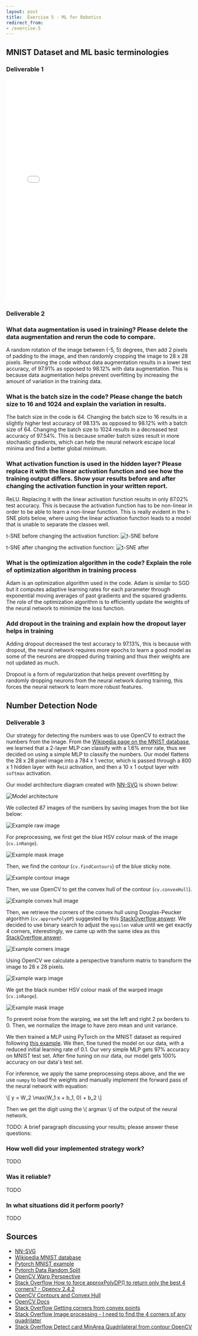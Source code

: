 ```yaml
---
layout: post
title:  Exercise 5 - ML for Robotics
redirect_from:
- /exercise-5
---
```


## MNIST Dataset and ML basic terminologies

### Deliverable 1

<iframe
    width="100%"
    height="600"
    src="/cmput-412-website/images/exercise-5/deliverable-1-backprop.pdf"
    frameborder="0">
</iframe>

### Deliverable 2

### What data augmentation is used in training? Please delete the data augmentation and rerun the code to compare.

A random rotation of the image between (-5, 5) degrees, then add 2 pixels of
padding to the image, and then randomly cropping the image to 28 x 28 pixels.
Rerunning the code without data augmentation results in a lower test accuracy, of 97.91%
as opposed to 98.12% with data augmentation. This is because data augmentation
helps prevent overfitting by increasing the amount of variation in the training
data.

### What is the batch size in the code? Please change the batch size to 16 and 1024 and explain the variation in results.

The batch size in the code is 64. Changing the batch size to 16 results in a
slightly higher test accuracy of 98.13% as opposed to 98.12% with a batch size
of 64. Changing the batch size to 1024 results in a decreased test accuracy of
97.54%. This is because smaller batch sizes result in more stochastic gradients,
which can help the neural network escape local minima and find a better global
minimum.

### What activation function is used in the hidden layer? Please replace it with the linear activation function and see how the training output differs. Show your results before and after changing the activation function in your written report.

ReLU. Replacing it with the linear activation function results in only 87.02%
test accuracy. This is because the activation function has to be non-linear in
order to be able to learn a non-linear function. This is really evident in the
t-SNE plots below, where using the linear activation function leads to a model
that is unable to separate the classes well.

t-SNE before changing the activation function:
![t-SNE before](/cmput-412-website/images/exercise-5/t-SNE.avif)

t-SNE after changing the activation function:
![t-SNE after](/cmput-412-website/images/exercise-5/t-SNE-linear.avif)

### What is the optimization algorithm in the code? Explain the role of optimization algorithm in training process

Adam is an optimization algorithm used in the code. Adam is similar to SGD but
it computes adaptive learning rates for each parameter through exponential
moving averages of past gradients and the squared gradients. The role of the
optimization algorithm is to efficiently update the weights of the neural
network to minimize the loss function.

### Add dropout in the training and explain how the dropout layer helps in training

Adding dropout decreased the test accuracy to 97.13%, this is because
with dropout, the neural network requires more epochs to learn a good model
as some of the neurons are dropped during training and thus their weights are
not updated as much.

Dropout is a form of regularization that helps prevent overfitting by randomly
dropping neurons from the neural network during training, this forces the neural
network to learn more robust features.

## Number Detection Node

### Deliverable 3

Our strategy for detecting the numbers was to use OpenCV to extract the numbers
from the image. From the [Wikipedia page on the MNIST
database](https://en.wikipedia.org/wiki/MNIST_database), we learned that a
2-layer MLP can classify with a 1.6% error rate, thus we decided on using a
simple MLP to classify the numbers. Our model flattens the 28 x 28 pixel image
into a 784 x 1 vector, which is passed through a 800 x 1 hidden layer with
`ReLU` activation, and then a 10 x 1 output layer with `softmax` activation.

Our model architecture diagram created with
[NN-SVG](https://github.com/alexlenail/NN-SVG) is shown below:

![Model architecture](/cmput-412-website/images/exercise-5/model.avif)

We collected 87 images of the numbers by saving images from the bot like below:

![Example raw image](/cmput-412-website/images/exercise-5/test-raw.avif)

For preprocessing, we first get the blue HSV colour mask of the image
(`cv.inRange`).

![Example mask image](/cmput-412-website/images/exercise-5/test-mask1.avif)

Then, we find the contour (`cv.findContours`) of the blue sticky note.

![Example contour image](/cmput-412-website/images/exercise-5/test-contour.avif)

Then, we use OpenCV to get the convex hull of the contour (`cv.convexHull`).

![Example convex hull
image](/cmput-412-website/images/exercise-5/test-convex_hull.avif)

Then, we retrieve the corners of the convex hull using Douglas-Peucker algorithm
(`cv.approxPolyDP`) suggested by this [StackOverflow answer](https://stackoverflow.com/a/10262750).
We decided to use binary search to adjust the `epsilon`
value until we get exactly 4 corners, interestingly, we came up with the same
idea as this [StackOverflow answer](https://stackoverflow.com/a/55339684).

![Example corners image](/cmput-412-website/images/exercise-5/test-corners.avif)

Using OpenCV we calculate a perspective transform matrix to transform the
image to 28 x 28 pixels.

![Example warp image](/cmput-412-website/images/exercise-5/test-warp.avif)

We get the black number HSV colour mask of the warped image (`cv.inRange`).

![Example mask image](/cmput-412-website/images/exercise-5/test-mask2.avif)

To prevent noise from the warping, we set the left and right 2 px borders to 0.
Then, we normalize the image to have zero mean and unit variance.

We then trained a MLP using PyTorch on the MNIST dataset as required following
[this example](https://github.com/pytorch/examples/blob/main/mnist/main.py). We
then, fine tuned the model on our data, with a reduced initial learning rate of
0.1. Our very simple MLP gets 97% accuracy on MNIST test set. After fine
tuning on our data, our model gets 100% accuracy on our data's test set.

For inference, we apply the same preprocessing steps above, and the we use
`numpy` to load the weights and manually implement the forward pass of the
neural network with equation:

\\[ y = W_2 \max(W_1 x + b_1, 0) + b_2 \\]

Then we get the digit using the \\( argmax \\) of the output of the neural
network.

TODO: A brief paragraph discussing your results; please answer these questions:

### How well did your implemented strategy work?

TODO

### Was it reliable?

TODO

### In what situations did it perform poorly?

TODO

## Sources

- [NN-SVG](https://github.com/alexlenail/NN-SVG)
- [Wikipedia MNIST database](https://en.wikipedia.org/wiki/MNIST_database)
- [Pytorch MNIST example](https://github.com/pytorch/examples/blob/main/mnist/main.py)
- [Pytorch Data Random Split](https://pytorch.org/docs/stable/data.html#torch.utils.data.random_split)
- [OpenCV Warp Perspective](https://theailearner.com/tag/cv2-warpperspective/)
- [Stack Overflow How to force approxPolyDP() to return only the best 4 corners? - Opencv 2.4.2](https://stackoverflow.com/a/10262750)
- [OpenCV Contours and Convex Hull](https://medium.com/analytics-vidhya/contours-and-convex-hull-in-opencv-python-d7503f6651bc)
- [OpenCV Docs](https://docs.opencv.org/4.x/)
- [Stack Overflow Getting corners from convex points](https://stackoverflow.com/a/10262750)
- [Stack Overflow Image processing - I need to find the 4 corners of any quadrilater](https://stackoverflow.com/questions/38677434/image-processing-i-need-to-find-the-4-corners-of-any-quadrilater)
- [Stack Overflow Detect card MinArea Quadrilateral from contour OpenCV](https://stackoverflow.com/questions/44127342/detect-card-minarea-quadrilateral-from-contour-opencv)
